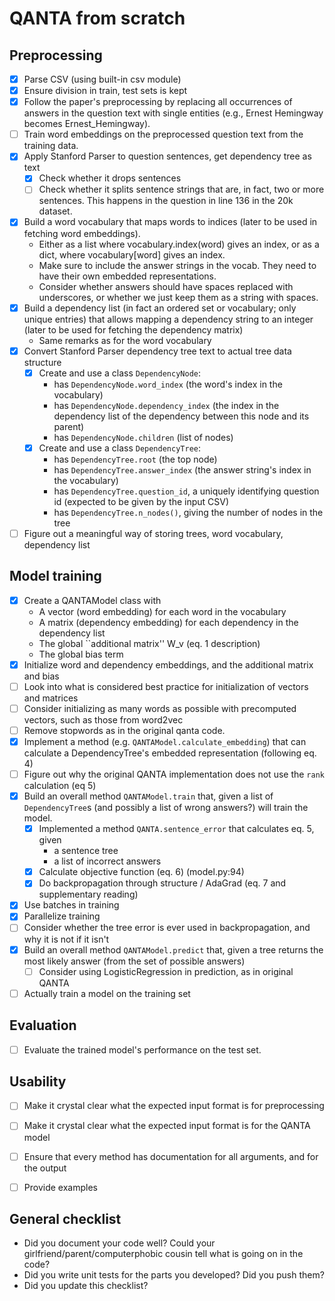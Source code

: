 

# QANTA from scratch

## Preprocessing
- [x] Parse CSV (using built-in csv module)
- [x] Ensure division in train, test sets is kept
- [x] Follow the paper's preprocessing by replacing all occurrences of answers in the question text with single entities (e.g., Ernest Hemingway becomes Ernest_Hemingway).
- [ ] Train word embeddings on the preprocessed question text from the training data.
- [x] Apply Stanford Parser to question sentences, get dependency tree as text
    + [x] Check whether it drops sentences
    + [ ] Check whether it splits sentence strings that are, in fact, two or more sentences. This happens in the question in line 136 in the 20k dataset.
- [x] Build a word vocabulary that maps words to indices (later to be used in fetching word embeddings).
    + Either as a list where vocabulary.index(word) gives an index, or as a dict, where vocabulary[word] gives an index.
    + Make sure to include the answer strings in the vocab. They need to have their own embedded representations.
    + Consider whether answers should have spaces replaced with underscores, or whether we just keep them as a string with spaces.
- [x] Build a dependency list (in fact an ordered set or vocabulary; only unique entries) that allows mapping a dependency string to an integer (later to be used for fetching the dependency matrix)
    + Same remarks as for the word vocabulary
- [x] Convert Stanford Parser dependency tree text to actual tree data structure
    + [x] Create and use a class `DependencyNode`:
        * has `DependencyNode.word_index` (the word's index in the vocabulary) 
        * has `DependencyNode.dependency_index` (the index in the dependency list of the dependency between this node and its parent)
        * has `DependencyNode.children` (list of nodes)
    + [x] Create and use a class `DependencyTree`:
        * has `DependencyTree.root` (the top node)
        * has `DependencyTree.answer_index` (the answer string's index in the vocabulary)
        * has `DependencyTree.question_id`, a uniquely identifying question id (expected to be given by the input CSV)
        * has `DependencyTree.n_nodes()`, giving the number of nodes in the tree
- [ ] Figure out a meaningful way of storing trees, word vocabulary, dependency list

## Model training
- [x] Create a QANTAModel class with
    + A vector (word embedding) for each word in the vocabulary
    + A matrix (dependency embedding) for each dependency in the dependency list
    + The global ``additional matrix'' W_v (eq. 1 description)
    + The global bias term
- [x] Initialize word and dependency embeddings, and the additional matrix and bias
- [ ] Look into what is considered best practice for initialization of vectors and matrices
- [ ] Consider initializing as many words as possible with precomputed vectors, such as those from word2vec
- [ ] Remove stopwords as in the original qanta code.
- [x] Implement a method (e.g. `QANTAModel.calculate_embedding`) that can calculate a DependencyTree's embedded representation (following eq. 4)
- [ ] Figure out why the original QANTA implementation does not use the `rank` calculation (eq 5)
- [x] Build an overall method `QANTAModel.train` that, given a list of `DependencyTree`s (and possibly a list of wrong answers?) will train the model.
    + [x] Implemented a method `QANTA.sentence_error` that calculates eq. 5, given
        * a sentence tree
        * a list of incorrect answers
    + [x] Calculate objective function (eq. 6) (model.py:94)
    + [x] Do backpropagation through structure / AdaGrad (eq. 7 and supplementary reading)
- [x] Use batches in training
- [x] Parallelize training
- [ ] Consider whether the tree error is ever used in backpropagation, and why it is not if it isn't
- [x] Build an overall method `QANTAModel.predict` that, given a tree returns the most likely answer (from the set of possible answers)
    + [ ] Consider using LogisticRegression in prediction, as in original QANTA
- [ ] Actually train a model on the training set
	
## Evaluation
- [ ] Evaluate the trained model's performance on the test set.

## Usability
- [ ] Make it crystal clear what the expected input format is for preprocessing
- [ ] Make it crystal clear what the expected input format is for the QANTA model
- [ ] Ensure that every method has documentation for all arguments, and for the output
- [ ] Provide examples


## General checklist
- Did you document your code well? Could your girlfriend/parent/computerphobic cousin tell what is going on in the code?
- Did you write unit tests for the parts you developed? Did you push them?
- Did you update this checklist?
